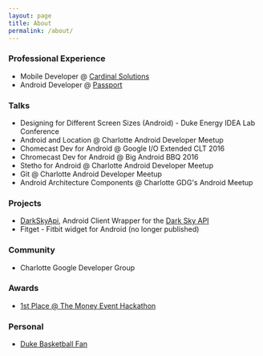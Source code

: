 ```yaml
---
layout: page
title: About
permalink: /about/
---
```


### Professional Experience
- Mobile Developer @ [Cardinal Solutions](http://www.cardinalsolutions.com/)
- Android Developer @ [Passport](http://gopassport.com)

### Talks
- Designing for Different Screen Sizes (Android) - Duke Energy IDEA Lab Conference
- Android and Location @ Charlotte Android Developer Meetup
- Chomecast Dev for Android @ Google I/O Extended CLT 2016
- Chromecast Dev for Android @ Big Android BBQ 2016
- Stetho for Android @ Charlotte Android Developer Meetup
- Git @ Charlotte Android Developer Meetup
- Android Architecture Components @ Charlotte GDG's Android Meetup

### Projects
 - [DarkSkyApi](https://github.com/johnhiott/DarkSkyApi), Android Client Wrapper for the [Dark Sky API](https://developer.forecast.io/docs/v2)
 - Fitget - Fitbit widget for Android (no longer published)

### Community
- Charlotte Google Developer Group

### Awards
- [1st Place @ The Money Event Hackathon](http://johnhiott.com/android/hackaton/winner/vegas/mobile/2014/07/16/hackathon.html)

### Personal
- [Duke Basketball Fan](http://www.goduke.com/SportSelect.dbml?SPID=1845)

